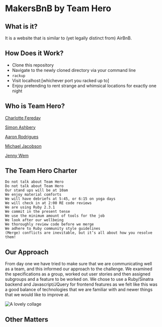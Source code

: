 # MakersBnB by Team Hero
## What is it?

It is a website that is similar to (yet legally distinct from) AirBnB.

## How Does it Work?

- Clone this repository
- Navigate to the newly cloned directory via your command line
- ```rackup```
- Visit localhost:[whichever port you racked up to]
- Enjoy pretending to rent strange and whimsical locations for exactly one night

## Who is Team Hero?
[Charlotte Fereday](https://github.com/charlottebrf)

[Simon Ashbery](https://github.com/SiAshbery)

[Aaron Rodrigues](https://github.com/AaronRodrigues)

[Michael Jacobson](https://github.com/michaelbjacobson)

[Jenny Wem](https://github.com/wemmm)

## The Team Hero Charter
```
Do not talk about Team Hero
Do not talk about Team Hero
Our stand ups will be at 10am
We enjoy material comforts
We will have debriefs at 5:45, or 6:15 on yoga days
We will check in at 2:00 RE code reviews
We are using Ruby 2.3.1
We commit in the present tense
We use the minimum amount of tools for the job
We look after our wellbeing
We thoroughly review code before we merge
We adhere to Ruby community style guidelines
(Merge) conflicts are inevitable, but it’s all about how you resolve them!
```

## Our Approach

From day one we have tried to make sure that we are communicating well as a team, and this informed our approach to the challenge. We examined the specifications as a group, worked out user stories and then assigned subgroups and a feature to be worked on. We chose to use a Ruby/Sinatra backend and Javascript/JQuery for frontend features as we felt like this was a good balance of technologies that we are familiar with and newer things that we would like to improve at.

![A lovely collage](https://github.com/michaelbjacobson/makersbnb/blob/writing-the-readme/beautifulpeople.png)

## Other Matters
